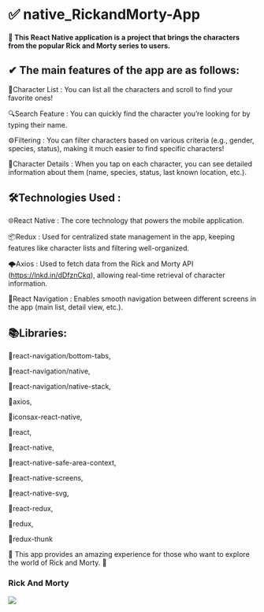 # ✅ native_RickandMorty-App

#### 📱 This React Native application is a project that brings the characters from the popular Rick and Morty series to users.

## ✔ The main features of the app are as follows:

📜Character List : You can list all the characters and scroll to find your favorite ones!

🔍Search Feature : You can quickly find the character you’re looking for by typing their name.

⚙️Filtering : You can filter characters based on various criteria (e.g., gender, species, status), making it much easier to find specific characters!

🧬Character Details : When you tap on each character, you can see detailed information about them (name, species, status, last known location, etc.).

## 🛠Technologies Used :

🌐React Native : The core technology that powers the mobile application.

📦Redux : Used for centralized state management in the app, keeping features like character lists and filtering well-organized.

🌩Axios : Used to fetch data from the Rick and Morty API (https://lnkd.in/dDfznCkq), allowing real-time retrieval of character information.

🧭React Navigation : Enables smooth navigation between different screens in the app (main list, detail view, etc.).

## 📚Libraries:

📌react-navigation/bottom-tabs,

📌react-navigation/native,

📌react-navigation/native-stack,

📌axios,

📌iconsax-react-native,

📌react,

📌react-native,

📌react-native-safe-area-context,

📌react-native-screens,

📌react-native-svg,

📌react-redux,

📌redux,

📌redux-thunk

🔴 This app provides an amazing experience for those who want to explore the world of Rick and Morty. 🚀

### Rick And Morty

![](./src/utils/RickandMorty.gif)
